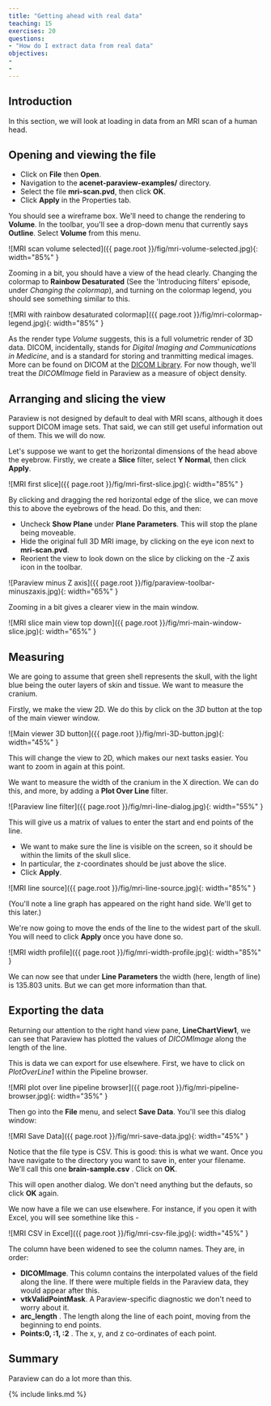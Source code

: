 ```yaml
---
title: "Getting ahead with real data"
teaching: 15
exercises: 20
questions:
- "How do I extract data from real data"
objectives:
- 
- 
---
```


## Introduction

In this section, we will look at loading in data from an MRI scan of a human
head. 

## Opening and viewing the file

* Click on **File** then **Open**.
* Navigation to the **acenet-paraview-examples/** directory.
* Select the file **mri-scan.pvd**, then click **OK**.
* Click **Apply** in the Properties tab.

You should see a wireframe box. We'll need to change the rendering to
**Volume**. In the toolbar, you'll see a drop-down menu that currently says
**Outline**. Select **Volume** from this menu.

![MRI scan volume selected]({{ page.root }}/fig/mri-volume-selected.jpg){: width="85%" }

Zooming in a bit, you should have a view of the head clearly. Changing the
colormap to **Rainbow Desaturated** (See the 'Introducing filters' episode,
under *Changing the colormap*), and turning on the colormap legend, you
should see something similar to this.

![MRI with rainbow desaturated colormap]({{ page.root }}/fig/mri-colormap-legend.jpg){: width="85%" }

As the render type *Volume* suggests, this is a full volumetric render of
3D data. DICOM, incidentally, stands for *Digital Imaging and Communications
in Medicine*, and is a standard for storing and tranmitting medical images.
More can be found on DICOM at the
<a href="https://www.dicomlibrary.com/">DICOM Library</a>. For now though,
we'll treat the *DICOMImage* field in Paraview as a measure of object density.


## Arranging and slicing the view

Paraview is not designed by default to deal with MRI scans, although it does
support DICOM image sets. That said, we can still get useful information out
of them. This we will do now.

Let's suppose we want to get the horizontal dimensions of the head above the
eyebrow. Firstly, we create a **Slice** filter, select **Y Normal**, then click
**Apply**. 

![MRI first slice]({{ page.root }}/fig/mri-first-slice.jpg){: width="85%" }

By clicking and dragging the red horizontal edge of the slice, we can move
this to above the eyebrows of the head. Do this, and then:

* Uncheck **Show Plane** under **Plane Parameters**. This will stop the plane being moveable.
* Hide the original full 3D MRI image, by clicking on the eye icon next
to **mri-scan.pvd**.
* Reorient the view to look down on the slice by clicking on the -Z axis
icon in the toolbar.

![Paraview minus Z axis]({{ page.root }}/fig/paraview-toolbar-minuszaxis.jpg){: width="65%" }

Zooming in a bit gives a clearer view in the main window.

![MRI slice main view top down]({{ page.root }}/fig/mri-main-window-slice.jpg){: width="65%" }

## Measuring

We are going to assume that green shell represents the skull,
with the light blue being the outer layers of skin and tissue. We want
to measure the cranium.

Firstly, we make the view 2D. We do this by click on the *3D* button at
the top of the main viewer window. 

![Main viewer 3D button]({{ page.root }}/fig/mri-3D-button.jpg){: width="45%" }

This will change the view to 2D, which makes our next tasks easier. You want
to zoom in again at this point.

We want to measure the width of the cranium in the X direction. We can do
this, and more, by adding a **Plot Over Line** filter.

![Paraview line filter]({{ page.root }}/fig/mri-line-dialog.jpg){: width="55%" }

This will give us a matrix of values to enter the start and end points of the
line.

* We want to make sure the line is visible on the screen, so it should
be within the limits of the skull slice.
* In particular, the z-coordinates should be just above the slice.
* Click **Apply**.

![MRI line source]({{ page.root }}/fig/mri-line-source.jpg){: width="85%" }

(You'll note a line graph has appeared on the right hand side. We'll get to
this later.)

We're now going to move the ends of the line to the widest part of the skull.
You will need to click **Apply** once you have done so.

![MRI width profile]({{ page.root }}/fig/mri-width-profile.jpg){: width="85%" }

We can now see that under **Line Parameters** the width (here, length of line)
is 135.803 units. But we can get more information than that.


## Exporting the data

Returning our attention to the right hand view pane, **LineChartView1**, we
can see that Paraview has plotted the values of *DICOMImage* along the length
of the line.

This is data we can export for use elsewhere. First, we have to click on
*PlotOverLine1* within the Pipeline browser.

![MRI plot over line pipeline browser]({{ page.root }}/fig/mri-pipeline-browser.jpg){: width="35%" }

Then go into the **File** menu, and select **Save Data**. You'll see this
dialog window:

![MRI Save Data]({{ page.root }}/fig/mri-save-data.jpg){: width="45%" }

Notice that the file type is CSV. This is good: this is what we want. Once
you have navigate to the directory you want to save in, enter your filename.
We'll call this one **brain-sample.csv** . Click on **OK**.

This will open another dialog. We don't need anything but the defauts, so click
**OK** again.

We now have a file we can use elsewhere. For instance, if you open it with
Excel, you will see somethine like this -

![MRI CSV in Excel]({{ page.root }}/fig/mri-csv-file.jpg){: width="45%" }

The column have been widened to see the column names. They are, in order:

* **DICOMImage**. This column contains the interpolated values of the field
along the line. If there were multiple fields in the Paraview data, they would
appear after this.
* **vtkValidPointMask**. A Paraview-specific diagnostic we don't need to
worry about it.
* **arc_length** . The length along the line of each point, moving from the
beginning to end points.
* **Points:0, :1, :2** . The x, y, and z co-ordinates of each point.

## Summary

Paraview can do a lot more than this.

{% include links.md %}
